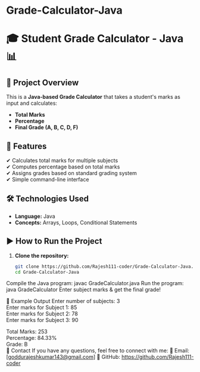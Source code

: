 # Grade-Calculator-Java
# 🎓 Student Grade Calculator - Java 📊

## 📌 Project Overview  
This is a **Java-based Grade Calculator** that takes a student's marks as input and calculates:  
- **Total Marks**  
- **Percentage**  
- **Final Grade (A, B, C, D, F)**  

## 🚀 Features  
✔ Calculates total marks for multiple subjects  
✔ Computes percentage based on total marks  
✔ Assigns grades based on standard grading system  
✔ Simple command-line interface  

## 🛠 Technologies Used  
- **Language:** Java  
- **Concepts:** Arrays, Loops, Conditional Statements  

## ▶️ How to Run the Project  
1. **Clone the repository:**  
   ```sh
   git clone https://github.com/Rajesh111-coder/Grade-Calculator-Java.git
   cd Grade-Calculator-Java
Compile the Java program:
javac GradeCalculator.java
Run the program:
java GradeCalculator
Enter subject marks & get the final grade!

📌 Example Output
Enter number of subjects: 3  
Enter marks for Subject 1: 85  
Enter marks for Subject 2: 78  
Enter marks for Subject 3: 90  

Total Marks: 253  
Percentage: 84.33%  
Grade: B  
📩 Contact
If you have any questions, feel free to connect with me:
📧 Email: [goddurajeshkumar143@gmail.com]
🔗 GitHub: https://github.com/Rajesh111-coder
